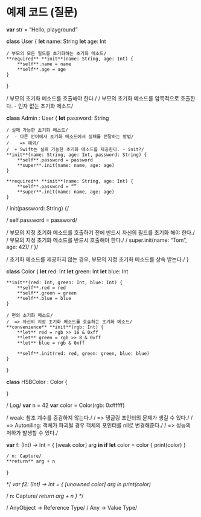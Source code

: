 # 예제 코드 (질문)
**var** str = “Hello, playground”

**class** User {
    **let** name: String
    **let** age: Int
    
    / 부모의 모든 필드를 초기화하는 초기화 메소드/
    **required** **init**(name: String, age: Int) {
        **self**.name = name
        **self**.age = age
    }
}

/ 부모의 초기화 메소드를 호출해야 한다./
/ 부모의 초기화 메소드를 암묵적으로 호출한다. - 인자 없는 초기화 메소드/

**class** Admin : User {
    **let** password: String
    
    / 실패 가능한 초기화 메소드/
    /  - 다른 언어에서 초기화 메소드에서 실패를 전달하는 방법/
    /    => 예외/
    /  + Swift는 실패 가능한 초기화 메소드를 제공한다. - init?/
    **init**(name: String, age: Int, password: String) {
        **self**.password = password
        **super**.init(name: name, age: age)
    }
    
    **required** **init**(name: String, age: Int) {
        **self**.password = “”
        **super**.init(name: name, age: age)
    }
/    init(password: String) {/

/        self.password = password/

/         부모의 지정 초기화 메소드를 호출하기 전에 반드시 자신의 필드를 초기화 해야 한다./
/         부모의 지정 초기화 메소드를 반드시 호출해야 한다./
/        super.init(name: “Tom”, age: 42)/
/    }/
    
/    초기화 메소드를 제공하지 않는 경우, 부모의 지정 초기화 메소드를 상속 받는다./
}

**class** Color {
    **let** red: Int
    **let** green: Int
    **let** blue: Int
    
    **init**(red: Int, green: Int, blue: Int) {
        **self**.red = red
        **self**.green = green
        **self**.blue = blue
    }
    
    / 편의 초기화 메소드/
    /  => 자신의 지정 초기화 메소드를 호출하는 초기화 메소드/
    **convenience** **init**(rgb: Int) {
        **let** red = rgb >> 16 & 0xff
        **let** green = rgb >> 8 & 0xff
        **let** blue = rgb & 0xff
        
        **self**.init(red: red, green: green, blue: blue)
    }
}

**class** HSBColor : Color {
    
}

/ Log/
**var** n = 42
**var** color = Color(rgb: 0xffffff)

/ weak: 참조 계수를 증감하지 않는다./
/    => 댕글링 포인터의 문제가 생길 수 있다./
/    => Autoniling: 객체가 파괴될 경우 객체의 포인터를 nil로 변경해준다./
/    => 성능의 저하가 발생할 수 있다./

**var** f: (Int) -> Int = { [weak color] arg **in**
    **if** **let** color = color {
        print(color)
    }
    
    / n: Capture/
    **return** arg + n
}

*/
_var f2: (Int) -> Int = { [unowned color] arg in_
_print(color)_

/ n: Capture/
_return arg + n_
_}_
_*_/

/ AnyObject -> Reference Type/
/ Any       -> Value Type/
